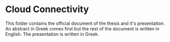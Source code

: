 # Cloud Connectivity

This folder contains the official document of the thesis and it's presentation. An abstract in Greek comes first but the rest of the document is written in English. The presentation is written in Greek.
